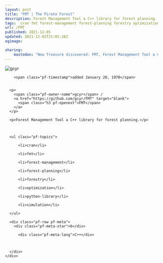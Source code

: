 ```yaml
---
layout: post
title: "FMT | The Pirate Forest"
description: Forest Management Tool a C++ library for forest planning.
tags:  cran fmt forest-management forest-planning forestry optimization python-library simulation
url: /FMT
published: 2021-12-05
updated: 2021-12-02T21:01:26Z
ogimage: 

sharing:
    mastodon: "New Treasure discovered: FMT, Forest Management Tool a C++ library for forest planning."
---
```


<div class="pf-night-sky-spacer">
    <div id="pf-night-sky" data-stars="6" data-owner="gcyr" data-repo="FMT">
        <div id="pf-open-dialog" class="pf-meta-star pf-star-todo"></div>
        <dialog id="pf-star-dialog">
            Star this Repository to putt a smile on the Developers face.
            <div class="pf-row">
                <div class="pf-grow"></div>
                <div><a class="pf-unterlines" href="https://github.com/gcyr/FMT" target="_blank">VISIT REPOSITORY</a></div>
            </div>
        </dialog>
    </div>
    
</div>

<div class="pf-ship-list">
    <div class="pf-row pf-pirate pf-small-column" data-pirate-id="ckYMV6ehXZHIRq2CdOe38">
    <div>
      <!--<a href="https://github.com/gcyr" target="blank">-->
        <div class="pf-pirate-avatar">
          <div class="pf-cross pf-clickable"  onclick="collect('ckYMV6ehXZHIRq2CdOe38'); return false;"></div>
          <img src="https://avatars.githubusercontent.com/u/17260780?v=4" title="gcyr" alt="gcyr"/>
      </div>
      <!--</a>
      <div class="pf-pirate-actions">
        <a class="pf-treasure-add"  title="save in my treasure chest" onclick="collect('ckYMV6ehXZHIRq2CdOe38'); return false;" href="#">
          <img src="./assets/coin.svg" alt="treasure"/>
        </a>
        <a class="pf-treasure-remove" onclick="throwAway('ckYMV6ehXZHIRq2CdOe38'); return false;">remove</a>
      </div>-->
    </div>
    <div class="pf-ship">
      
        <span class="pf-timestamp">added January 20, 1970</span>
      
      
      <p>
        <span class="pf-owner-name">gcyr</span> / 
        <a href="https://github.com/gcyr/FMT" target="blank">
          <span class="h3 pf-openext">FMT</span>
        </a>
      </p>

      <p>Forest Management Tool a C++ library for forest planning.</p>

      

      <ul class="pf-topics">
        
          <li>cran</li>
        
          <li>fmt</li>
        
          <li>forest-management</li>
        
          <li>forest-planning</li>
        
          <li>forestry</li>
        
          <li>optimization</li>
        
          <li>python-library</li>
        
          <li>simulation</li>
        
      </ul>

      <div class="pf-row pf-meta">
        <div class="pf-meta-star">6</div>
        
          <div class="pf-meta-lang">C++</div>
        
        
        
      </div>
    </div>
  </div>
</div>